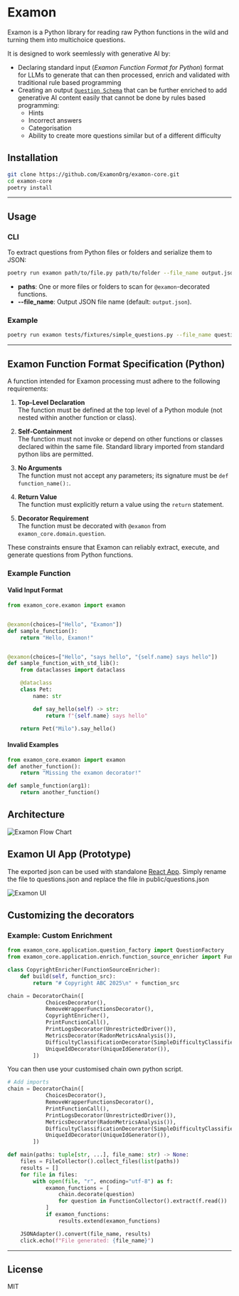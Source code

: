 # Examon

Examon is a Python library for reading raw Python functions in the wild and turning them into multichoice questions.

It is designed to work seemlessly with generative AI by:

- Declaring standard input (_Examon Function Format for Python_) format for LLMs to generate that can then processed, enrich and validated with traditional rule based programming
- Creating an output [`Question Schema`](docs/question-schema.json) that can be further enriched to add generative AI content easily that cannot be done by rules based programming:
  - Hints
  - Incorrect answers
  - Categorisation
  - Ability to create more questions similar but of a different difficulty

## Installation

```sh
git clone https://github.com/ExamonOrg/examon-core.git
cd examon-core
poetry install
```

---

## Usage

### CLI

To extract questions from Python files or folders and serialize them to JSON:

```sh
poetry run examon path/to/file.py path/to/folder --file_name output.json
```

- **paths**: One or more files or folders to scan for `@examon`-decorated functions.
- **--file_name**: Output JSON file name (default: `output.json`).

### Example

```sh
poetry run examon tests/fixtures/simple_questions.py --file_name questions.json
```

---

## Examon Function Format Specification (Python)

A function intended for Examon processing must adhere to the following requirements:

1. **Top-Level Declaration**  
   The function must be defined at the top level of a Python module (not nested within another function or class).

2. **Self-Containment**  
   The function must not invoke or depend on other functions or classes declared within the same file. Standard library imported from standard python libs are permitted.

3. **No Arguments**  
   The function must not accept any parameters; its signature must be `def function_name():`.

4. **Return Value**  
   The function must explicitly return a value using the `return` statement.

5. **Decorator Requirement**  
   The function must be decorated with `@examon` from `examon_core.domain.question`.

These constraints ensure that Examon can reliably extract, execute, and generate questions from Python functions.

### Example Function

#### Valid Input Format

```python
from examon_core.examon import examon


@examon(choices=["Hello", "Examon"])
def sample_function():
    return "Hello, Examon!"


@examon(choices=["Hello", "says hello", "{self.name} says hello"])
def sample_function_with_std_lib():
    from dataclasses import dataclass

    @dataclass
    class Pet:
        name: str

        def say_hello(self) -> str:
            return f"{self.name} says hello"

    return Pet("Milo").say_hello()

```

#### Invalid Examples

```python
from examon_core.examon import examon
def another_function():
    return "Missing the examon decorator!"

def sample_function(arg1):
    return another_function()
```

## Architecture

![Examon Flow Chart](docs/flow_chart.svg)

## Examon UI App (Prototype)

The exported json can be used with standalone [React App](https://github.com/ExamonOrg/examon-ui).
Simply rename the file to questions.json and replace the file in public/questions.json

![Examon UI](docs/examonwebapp.png)

## Customizing the decorators

### Example: Custom Enrichment

```python
from examon_core.application.question_factory import QuestionFactory
from examon_core.application.enrich.function_source_enricher import FunctionSourceEnricher, AppendPrint, RemovePythonDecorators

class CopyrightEnricher(FunctionSourceEnricher):
	def build(self, function_src):
		return "# Copyright ABC 2025\n" + function_src

chain = DecoratorChain([
            ChoicesDecorator(),
            RemoveWrapperFunctionsDecorator(),
            CopyrightEnricher(),
            PrintFunctionCall(),
            PrintLogsDecorator(UnrestrictedDriver()),
            MetricsDecorator(RadonMetricsAnalysis()),
            DifficultyClassificationDecorator(SimpleDifficultyClassifier()),
            UniqueIdDecorator(UniqueIdGenerator()),
        ])
```

You can then use your customised chain own python script.

```python
# Add imports
chain = DecoratorChain([
            ChoicesDecorator(),
            RemoveWrapperFunctionsDecorator(),
            PrintFunctionCall(),
            PrintLogsDecorator(UnrestrictedDriver()),
            MetricsDecorator(RadonMetricsAnalysis()),
            DifficultyClassificationDecorator(SimpleDifficultyClassifier()),
            UniqueIdDecorator(UniqueIdGenerator()),
        ])

def main(paths: tuple[str, ...], file_name: str) -> None:
    files = FileCollector().collect_files(list(paths))
    results = []
    for file in files:
        with open(file, "r", encoding="utf-8") as f:
            examon_functions = [
                chain.decorate(question)
                for question in FunctionCollector().extract(f.read())
            ]
            if examon_functions:
                results.extend(examon_functions)

    JSONAdapter().convert(file_name, results)
    click.echo(f"File generated: {file_name}")
```

---

## License

MIT
